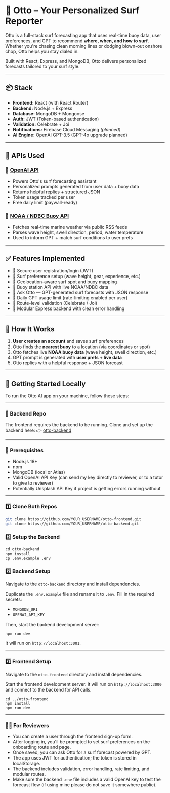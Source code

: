 # 🌊 Otto – Your Personalized Surf Reporter

Otto is a full-stack surf forecasting app that uses real-time buoy data, user preferences, and GPT to recommend **where, when, and how to surf**. Whether you're chasing clean morning lines or dodging blown-out onshore chop, Otto helps you stay dialed in.

Built with React, Express, and MongoDB, Otto delivers personalized forecasts tailored to your surf style.

---

## 📦 Stack

- **Frontend:** React (with React Router)
- **Backend:** Node.js + Express
- **Database:** MongoDB + Mongoose
- **Auth:** JWT (Token-based authentication)
- **Validation:** Celebrate + Joi
- **Notifications:** Firebase Cloud Messaging *(planned)*
- **AI Engine:** OpenAI GPT-3.5 (GPT-4o upgrade planned)

---

## 🔌 APIs Used

### 🧠 [OpenAI API](https://platform.openai.com/docs)
- Powers Otto's surf forecasting assistant
- Personalized prompts generated from user data + buoy data
- Returns helpful replies + structured JSON
- Token usage tracked per user
- Free daily limit (paywall-ready)

### 🌊 [NOAA / NDBC Buoy API](https://www.ndbc.noaa.gov/)
- Fetches real-time marine weather via public RSS feeds
- Parses wave height, swell direction, period, water temperature
- Used to inform GPT + match surf conditions to user prefs

---

## ✅ Features Implemented

- 🔐 Secure user registration/login (JWT)
- 📝 Surf preference setup (wave height, gear, experience, etc.)
- 📍 Geolocation-aware surf spot and buoy mapping
- 🌊 Buoy station API with live NOAA/NDBC data
- 🤖 Ask Otto — GPT-generated surf forecasts with JSON response
- 🔁 Daily GPT usage limit (rate-limiting enabled per user)
- 🧪 Route-level validation (Celebrate / Joi)
- 🧱 Modular Express backend with clean error handling

---

## 🧠 How It Works

1. **User creates an account** and saves surf preferences
2. Otto finds the **nearest buoy** to a location (via coordinates or spot)
3. Otto fetches live **NOAA buoy data** (wave height, swell direction, etc.)
4. GPT prompt is generated with **user prefs + live data**
5. Otto replies with a helpful response + JSON forecast

---

## 🧪 Getting Started Locally

To run the Otto AI app on your machine, follow these steps:

---

### 🔗 Backend Repo

The frontend requires the backend to be running. Clone and set up the backend here:
👉 [otto-backend](https://github.com/dancarlton/otto-backend)

---

### 🧰 Prerequisites

- Node.js 18+
- npm
- MongoDB (local or Atlas)
- Valid OpenAI API Key (can send my key directly to reviewer, or to a tutor to give to reviewer)
- Potentially Unsplash API Key if project is getting errors running without

---

### 1️⃣ Clone Both Repos

```bash
git clone https://github.com/YOUR_USERNAME/otto-frontend.git
git clone https://github.com/YOUR_USERNAME/otto-backend.git
```
### 2️⃣ Setup the Backend
```
cd otto-backend
npm install
cp .env.example .env
```
### 2️⃣ Backend Setup

Navigate to the `otto-backend` directory and install dependencies.

Duplicate the `.env.example` file and rename it to `.env`. Fill in the required secrets:

- `MONGODB_URI`
- `OPENAI_API_KEY`

Then, start the backend development server:
```
npm run dev
```
 It will run on `http://localhost:3001`.

---

### 3️⃣ Frontend Setup

Navigate to the `otto-frontend` directory and install dependencies.

Start the frontend development server. It will run on `http://localhost:3000` and connect to the backend for API calls.

```
cd ../otto-frontend
npm install
npm run dev
```

---

### 👨‍🏫 For Reviewers

- You can create a user through the frontend sign-up form.
- After logging in, you'll be prompted to set surf preferences on the onboarding route and page.
- Once saved, you can ask Otto for a surf forecast powered by GPT.
- The app uses JWT for authentication; the token is stored in localStorage.
- The backend includes validation, error handling, rate limiting, and modular routes.
- Make sure the backend `.env` file includes a valid OpenAI key to test the forecast flow (if using mine please do not save it somewhere public).
